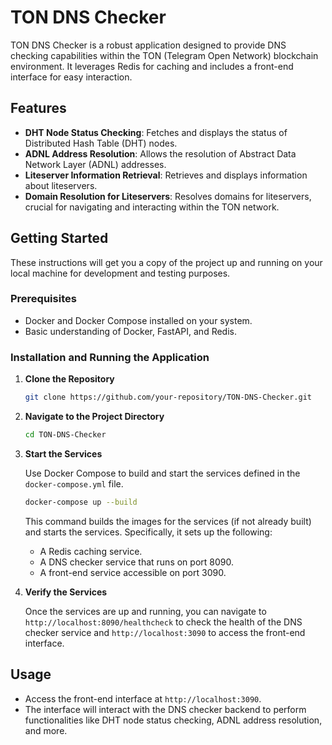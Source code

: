 # TON DNS Checker

TON DNS Checker is a robust application designed to provide DNS checking capabilities within the TON (Telegram Open Network) blockchain environment. It leverages Redis for caching and includes a front-end interface for easy interaction.

## Features

- **DHT Node Status Checking**: Fetches and displays the status of Distributed Hash Table (DHT) nodes.
- **ADNL Address Resolution**: Allows the resolution of Abstract Data Network Layer (ADNL) addresses.
- **Liteserver Information Retrieval**: Retrieves and displays information about liteservers.
- **Domain Resolution for Liteservers**: Resolves domains for liteservers, crucial for navigating and interacting within the TON network.

## Getting Started

These instructions will get you a copy of the project up and running on your local machine for development and testing purposes.

### Prerequisites

- Docker and Docker Compose installed on your system.
- Basic understanding of Docker, FastAPI, and Redis.

### Installation and Running the Application

1. **Clone the Repository**

   ```sh
   git clone https://github.com/your-repository/TON-DNS-Checker.git
   ```

2. **Navigate to the Project Directory**

   ```sh
   cd TON-DNS-Checker
   ```

3. **Start the Services**

   Use Docker Compose to build and start the services defined in the `docker-compose.yml` file.

   ```sh
   docker-compose up --build
   ```

   This command builds the images for the services (if not already built) and starts the services. Specifically, it sets up the following:

   - A Redis caching service.
   - A DNS checker service that runs on port 8090.
   - A front-end service accessible on port 3090.

4. **Verify the Services**

   Once the services are up and running, you can navigate to `http://localhost:8090/healthcheck` to check the health of the DNS checker service and `http://localhost:3090` to access the front-end interface.

## Usage

- Access the front-end interface at `http://localhost:3090`.
- The interface will interact with the DNS checker backend to perform functionalities like DHT node status checking, ADNL address resolution, and more.
